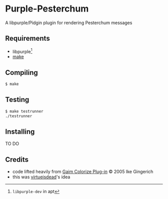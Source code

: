 # Purple-Pesterchum
A libpurple/Pidgin plugin for rendering Pesterchum messages

## Requirements
- libpurple[^1]
- [make](https://command-not-found.com/make)

[^1]: `libpurple-dev` in apt

## Compiling
```bash
$ make
```

## Testing
```bash
$ make testrunner
./testrunner
```

## Installing
TO DO
<!-- ```bash
$ make install
``` -->

## Credits
- code lifted heavily from [Gaim Colorize Plug-in](https://keep.imfreedom.org/pidgin/purple-plugin-pack/file/tip/colorize/colorize.c) © 2005 Ike Gingerich
- this was [virtueisdead](https://cohost.org/virtueisdead)'s idea
